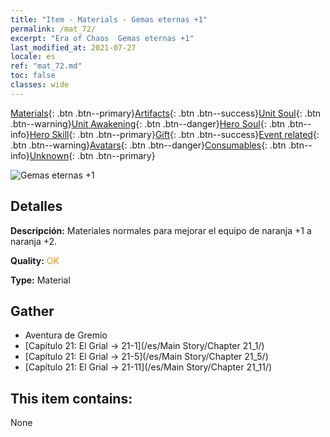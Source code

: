 ```yaml
---
title: "Item - Materials - Gemas eternas +1"
permalink: /mat_72/
excerpt: "Era of Chaos  Gemas eternas +1"
last_modified_at: 2021-07-27
locale: es
ref: "mat_72.md"
toc: false
classes: wide
---
```

 [Materials](/ItemsES/){: .btn .btn--primary}[Artifacts](/ItemsES/Artifacts/){: .btn .btn--success}[Unit Soul](/ItemsES/UnitSoul/){: .btn .btn--warning}[Unit Awakening](/ItemsES/UnitAwakening/){: .btn .btn--danger}[Hero Soul](/ItemsES/HeroSoul/){: .btn .btn--info}[Hero Skill](/ItemsES/HeroSkill/){: .btn .btn--primary}[Gift](/ItemsES/Gift/){: .btn .btn--success}[Event related](/ItemsES/Events/){: .btn .btn--warning}[Avatars](/ItemsES/Avatars/){: .btn .btn--danger}[Consumables](/ItemsES/Consumables/){: .btn .btn--info}[Unknown](/ItemsES/Unknown/){: .btn .btn--primary}

 ![Gemas eternas +1](/images/t/i_cailiao_baoshi3.png)

## Detalles
 **Descripción:** Materiales normales para mejorar el equipo de naranja +1 a naranja +2.

 **Quality:** <span style="color: #FF8C00">OK</span>

 **Type:** Material

## Gather

*    Aventura de Gremio 
*    [Capítulo 21: El Grial -> 21-1](/es/Main Story/Chapter 21_1/) 
*    [Capítulo 21: El Grial -> 21-5](/es/Main Story/Chapter 21_5/) 
*    [Capítulo 21: El Grial -> 21-11](/es/Main Story/Chapter 21_11/) 

## This item contains:

  None

